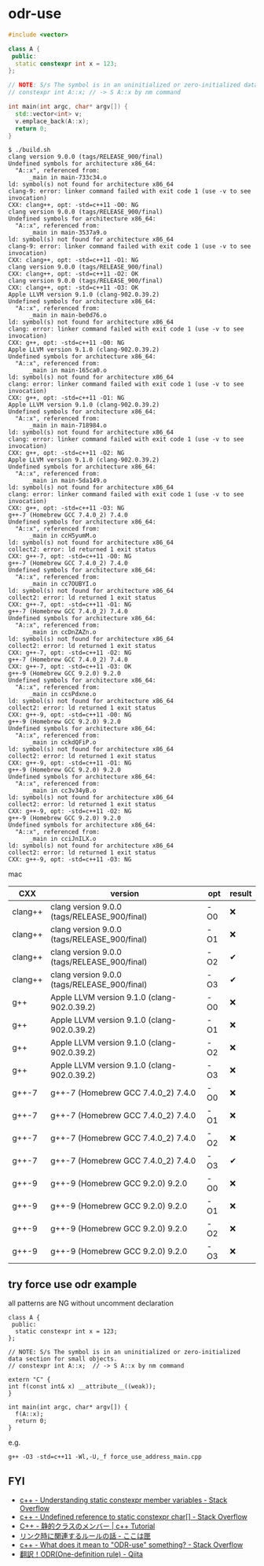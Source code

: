 # odr-use

```cpp
#include <vector>

class A {
 public:
  static constexpr int x = 123;
};

// NOTE: S/s The symbol is in an uninitialized or zero-initialized data section for small objects.
// constexpr int A::x; // -> S A::x by nm command

int main(int argc, char* argv[]) {
  std::vector<int> v;
  v.emplace_back(A::x);
  return 0;
}
```

```
$ ./build.sh
clang version 9.0.0 (tags/RELEASE_900/final)
Undefined symbols for architecture x86_64:
  "A::x", referenced from:
      _main in main-733c34.o
ld: symbol(s) not found for architecture x86_64
clang-9: error: linker command failed with exit code 1 (use -v to see invocation)
CXX: clang++, opt: -std=c++11 -O0: NG
clang version 9.0.0 (tags/RELEASE_900/final)
Undefined symbols for architecture x86_64:
  "A::x", referenced from:
      _main in main-3537a9.o
ld: symbol(s) not found for architecture x86_64
clang-9: error: linker command failed with exit code 1 (use -v to see invocation)
CXX: clang++, opt: -std=c++11 -O1: NG
clang version 9.0.0 (tags/RELEASE_900/final)
CXX: clang++, opt: -std=c++11 -O2: OK
clang version 9.0.0 (tags/RELEASE_900/final)
CXX: clang++, opt: -std=c++11 -O3: OK
Apple LLVM version 9.1.0 (clang-902.0.39.2)
Undefined symbols for architecture x86_64:
  "A::x", referenced from:
      _main in main-be0d76.o
ld: symbol(s) not found for architecture x86_64
clang: error: linker command failed with exit code 1 (use -v to see invocation)
CXX: g++, opt: -std=c++11 -O0: NG
Apple LLVM version 9.1.0 (clang-902.0.39.2)
Undefined symbols for architecture x86_64:
  "A::x", referenced from:
      _main in main-165ca0.o
ld: symbol(s) not found for architecture x86_64
clang: error: linker command failed with exit code 1 (use -v to see invocation)
CXX: g++, opt: -std=c++11 -O1: NG
Apple LLVM version 9.1.0 (clang-902.0.39.2)
Undefined symbols for architecture x86_64:
  "A::x", referenced from:
      _main in main-718984.o
ld: symbol(s) not found for architecture x86_64
clang: error: linker command failed with exit code 1 (use -v to see invocation)
CXX: g++, opt: -std=c++11 -O2: NG
Apple LLVM version 9.1.0 (clang-902.0.39.2)
Undefined symbols for architecture x86_64:
  "A::x", referenced from:
      _main in main-5da149.o
ld: symbol(s) not found for architecture x86_64
clang: error: linker command failed with exit code 1 (use -v to see invocation)
CXX: g++, opt: -std=c++11 -O3: NG
g++-7 (Homebrew GCC 7.4.0_2) 7.4.0
Undefined symbols for architecture x86_64:
  "A::x", referenced from:
      _main in ccH5yumM.o
ld: symbol(s) not found for architecture x86_64
collect2: error: ld returned 1 exit status
CXX: g++-7, opt: -std=c++11 -O0: NG
g++-7 (Homebrew GCC 7.4.0_2) 7.4.0
Undefined symbols for architecture x86_64:
  "A::x", referenced from:
      _main in cc7OUBYI.o
ld: symbol(s) not found for architecture x86_64
collect2: error: ld returned 1 exit status
CXX: g++-7, opt: -std=c++11 -O1: NG
g++-7 (Homebrew GCC 7.4.0_2) 7.4.0
Undefined symbols for architecture x86_64:
  "A::x", referenced from:
      _main in ccDnZAZn.o
ld: symbol(s) not found for architecture x86_64
collect2: error: ld returned 1 exit status
CXX: g++-7, opt: -std=c++11 -O2: NG
g++-7 (Homebrew GCC 7.4.0_2) 7.4.0
CXX: g++-7, opt: -std=c++11 -O3: OK
g++-9 (Homebrew GCC 9.2.0) 9.2.0
Undefined symbols for architecture x86_64:
  "A::x", referenced from:
      _main in ccsPdxne.o
ld: symbol(s) not found for architecture x86_64
collect2: error: ld returned 1 exit status
CXX: g++-9, opt: -std=c++11 -O0: NG
g++-9 (Homebrew GCC 9.2.0) 9.2.0
Undefined symbols for architecture x86_64:
  "A::x", referenced from:
      _main in cckdQFiP.o
ld: symbol(s) not found for architecture x86_64
collect2: error: ld returned 1 exit status
CXX: g++-9, opt: -std=c++11 -O1: NG
g++-9 (Homebrew GCC 9.2.0) 9.2.0
Undefined symbols for architecture x86_64:
  "A::x", referenced from:
      _main in cc3v34yB.o
ld: symbol(s) not found for architecture x86_64
collect2: error: ld returned 1 exit status
CXX: g++-9, opt: -std=c++11 -O2: NG
g++-9 (Homebrew GCC 9.2.0) 9.2.0
Undefined symbols for architecture x86_64:
  "A::x", referenced from:
      _main in cciJnILX.o
ld: symbol(s) not found for architecture x86_64
collect2: error: ld returned 1 exit status
CXX: g++-9, opt: -std=c++11 -O3: NG
```

mac

| CXX     | version                                      | opt | result |
|---------|----------------------------------------------|-----|--------|
| clang++ | clang version 9.0.0 (tags/RELEASE_900/final) | -O0 | ❌     |
| clang++ | clang version 9.0.0 (tags/RELEASE_900/final) | -O1 | ❌     |
| clang++ | clang version 9.0.0 (tags/RELEASE_900/final) | -O2 | ✔     |
| clang++ | clang version 9.0.0 (tags/RELEASE_900/final) | -O3 | ✔     |
| g++     | Apple LLVM version 9.1.0 (clang-902.0.39.2)  | -O0 | ❌     |
| g++     | Apple LLVM version 9.1.0 (clang-902.0.39.2)  | -O1 | ❌     |
| g++     | Apple LLVM version 9.1.0 (clang-902.0.39.2)  | -O2 | ❌     |
| g++     | Apple LLVM version 9.1.0 (clang-902.0.39.2)  | -O3 | ❌     |
| g++-7   | g++-7 (Homebrew GCC 7.4.0_2) 7.4.0           | -O0 | ❌     |
| g++-7   | g++-7 (Homebrew GCC 7.4.0_2) 7.4.0           | -O1 | ❌     |
| g++-7   | g++-7 (Homebrew GCC 7.4.0_2) 7.4.0           | -O2 | ❌     |
| g++-7   | g++-7 (Homebrew GCC 7.4.0_2) 7.4.0           | -O3 | ✔     |
| g++-9   | g++-9 (Homebrew GCC 9.2.0) 9.2.0             | -O0 | ❌     |
| g++-9   | g++-9 (Homebrew GCC 9.2.0) 9.2.0             | -O1 | ❌     |
| g++-9   | g++-9 (Homebrew GCC 9.2.0) 9.2.0             | -O2 | ❌     |
| g++-9   | g++-9 (Homebrew GCC 9.2.0) 9.2.0             | -O3 | ❌     |

## try force use odr example

all patterns are NG without uncomment declaration

```
class A {
 public:
  static constexpr int x = 123;
};

// NOTE: S/s The symbol is in an uninitialized or zero-initialized data section for small objects.
// constexpr int A::x;  // -> S A::x by nm command

extern "C" {
int f(const int& x) __attribute__((weak));
}

int main(int argc, char* argv[]) {
  f(A::x);
  return 0;
}
```

e.g.
```
g++ -O3 -std=c++11 -Wl,-U,_f force_use_address_main.cpp
```

## FYI
* [c\+\+ \- Understanding static constexpr member variables \- Stack Overflow]( https://stackoverflow.com/questions/34053606/understanding-static-constexpr-member-variables )
* [c\+\+ \- Undefined reference to static constexpr char\[\] \- Stack Overflow]( https://stackoverflow.com/questions/8016780/undefined-reference-to-static-constexpr-char )
* [C\+\+ \- 静的クラスのメンバー \| c\+\+ Tutorial]( https://riptutorial.com/ja/cplusplus/example/15150/%E9%9D%99%E7%9A%84%E3%82%AF%E3%83%A9%E3%82%B9%E3%81%AE%E3%83%A1%E3%83%B3%E3%83%90%E3%83%BC )
* [リンク時に関連するルールの話 \- ここは匣]( http://fimbul.hateblo.jp/entry/2014/12/11/000123 )
* [c\+\+ \- What does it mean to "ODR\-use" something? \- Stack Overflow]( https://stackoverflow.com/questions/19630570/what-does-it-mean-to-odr-use-something )
* [翻訳！ODR\(One\-definition rule\) \- Qiita]( https://qiita.com/alphya/items/8a0b0df3abe1e2e3b7d1 )
